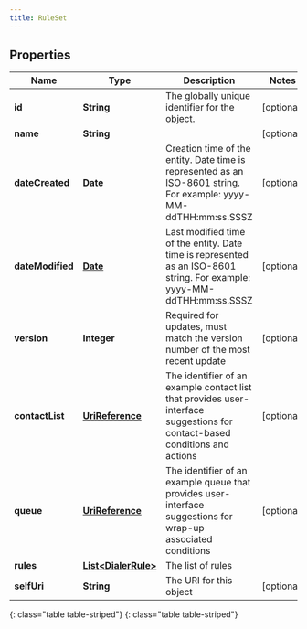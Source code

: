 ```yaml
---
title: RuleSet
---
```


## Properties

| Name | Type | Description | Notes |
| ------------ | ------------- | ------------- | ------------- |
| **id** | **String** | The globally unique identifier for the object. |  [optional] |
| **name** | **String** |  |  [optional] |
| **dateCreated** | [**Date**](Date.html) | Creation time of the entity. Date time is represented as an ISO-8601 string. For example: yyyy-MM-ddTHH:mm:ss.SSSZ |  [optional] |
| **dateModified** | [**Date**](Date.html) | Last modified time of the entity. Date time is represented as an ISO-8601 string. For example: yyyy-MM-ddTHH:mm:ss.SSSZ |  [optional] |
| **version** | **Integer** | Required for updates, must match the version number of the most recent update |  [optional] |
| **contactList** | [**UriReference**](UriReference.html) | The identifier of an example contact list that provides user-interface suggestions for contact-based conditions and actions |  [optional] |
| **queue** | [**UriReference**](UriReference.html) | The identifier of an example queue that provides user-interface suggestions for wrap-up associated conditions |  [optional] |
| **rules** | [**List&lt;DialerRule&gt;**](DialerRule.html) | The list of rules |  |
| **selfUri** | **String** | The URI for this object |  [optional] |
{: class="table table-striped"}
{: class="table table-striped"}


